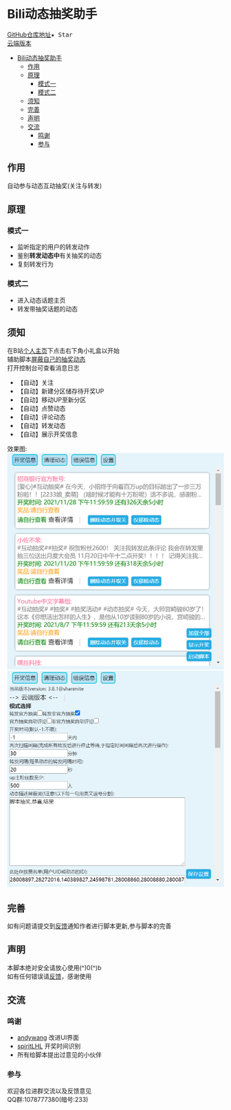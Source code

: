 # Bili动态抽奖助手
[GitHub仓库地址](https://github.com/shanmite/Lottery)<kbd>★ Star</kbd>  
[云端版本](https://github.com/shanmite/LotteryAutoScript)  

<!-- TOC -->

- [Bili动态抽奖助手](#bili动态抽奖助手)
    - [作用](#作用)
    - [原理](#原理)
        - [模式一](#模式一)
        - [模式二](#模式二)
    - [须知](#须知)
    - [完善](#完善)
    - [声明](#声明)
    - [交流](#交流)
        - [鸣谢](#鸣谢)
        - [参与](#参与)

<!-- /TOC -->
## 作用
自动参与动态互动抽奖(关注与转发)  

## 原理

### 模式一
- 监听指定的用户的转发动作  
- 鉴别**转发动态中**有关抽奖的动态  
- 复刻转发行为  

### 模式二
- 进入动态话题主页  
- 转发带抽奖话题的动态  

## 须知
在B站[个人主页](https://space.bilibili.com/)下点击右下角小礼盒以开始  
辅助脚本[屏蔽自己的抽奖动态](https://greasyfork.org/zh-CN/scripts/415724)  
打开控制台可查看消息日志  
- 【自动】关注  
- 【自动】新建分区储存待开奖UP  
- 【自动】移动UP至新分区  
- 【自动】点赞动态  
- 【自动】评论动态  
- 【自动】转发动态  
- 【自动】展示开奖信息  

效果图:  
![效果图1](.github/1.png)  
![效果图2](.github/2.png)  
## 完善
如有问题请提交到[反馈](https://greasyfork.org/zh-CN/scripts/412468-bili%E5%8A%A8%E6%80%81%E6%8A%BD%E5%A5%96%E5%8A%A9%E6%89%8B/feedback)通知作者进行脚本更新,参与脚本的完善  

## 声明
本脚本绝对安全请放心使用(^)0(^)b  
如有任何错误请[反馈](https://greasyfork.org/zh-CN/scripts/412468-bili%E5%8A%A8%E6%80%81%E6%8A%BD%E5%A5%96%E5%8A%A9%E6%89%8B/feedback)，感谢使用  

## 交流
### 鸣谢
- [andywang](https://github.com/andywang425) 改进UI界面  
- [spiritLHL](https://github.com/spiritLHL)  开奖时间识别  
- 所有给脚本提出过意见的小伙伴  

### 参与  
欢迎各位进群交流以及反馈意见  
QQ群:1078777380(暗号:233)  